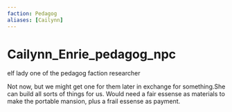 ```yaml
---
faction: Pedagog
aliases: [Cailynn]
---
```

# Cailynn_Enrie_pedagog_npc
elf lady
one of the pedagog faction
researcher

Not now, but we might get one for them later in exchange for something.She can build all sorts of things for us.
Would need a fair essense as materials to make the portable mansion, plus a frail essense as payment.